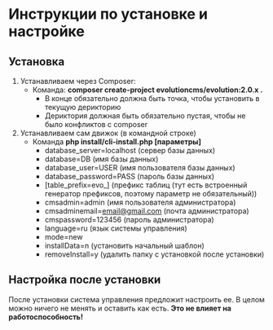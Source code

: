 # Инструкции по установке и настройке
## Установка
1. Устанавливаем через Composer:
    * Команда: **composer create-project evolutioncms/evolution:2.0.x .**  
        * В конце обязательно должна быть точка, чтобы установить в текущую дерикторию
        * Дериктория должная быть обязательно пустая, чтобы не было конфликтов с composer
2. Устанавливаем сам движок (в командной строке)
    * Команда **php install/cli-install.php [параметры]**
        * database_server=localhost (сервер базы данных)
        * database=DB (имя базы данных)
        * database_user=USER (имя пользователя базы данных)
        * database_password=PASS (пароль базы данных)
        * [table_prefix=evo_] (префикс таблиц (тут есть встроенный генератор префиксов, поэтому параметр не обязательный))
        * cmsadmin=admin (имя пользователя администратора)
        * cmsadminemail=email@gmail.com (почта администратора)
        * cmspassword=123456 (пароль администратора)
        * language=ru (язык системы управления)
        * mode=new 
        * installData=n (установить начальный шаблон)
        * removeInstall=y (удалить папку с установкой после установки)
## Настройка после установки
После установки система управления предложит настроить ее. В целом можно ничего не менять и оставить как есть. 
**Это не влияет на работоспособность!**